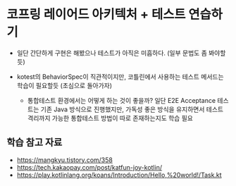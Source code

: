 # 코프링 레이어드 아키텍처 + 테스트 연습하기

- 일단 간단하게 구현은 해봤으나 테스트가 아직은 미흡하다. (일부 문법도 좀 봐야할듯)

- kotest의 BehaviorSpec이 직관적이지만, 코틀린에서 사용하는 테스트 메서드는 학습이 필요할듯 (초심으로 돌아가자)
    - 통합테스트 환경에서는 어떻게 하는 것이 좋을까? 일단 E2E Acceptance 테스트는 기존 Java 방식으로 진행했지만, 가독성 좋은 방식을 유지하면서 테스트 격리까지 가능한 통합테스트 방법이 따로
      존재하는지도 학습 필요

## 학습 참고 자료

- https://mangkyu.tistory.com/358
- https://tech.kakaopay.com/post/katfun-joy-kotlin/
- https://play.kotlinlang.org/koans/Introduction/Hello,%20world!/Task.kt
